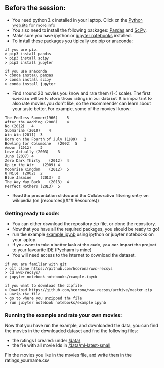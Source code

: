 ## Before the session: 
* You need python 3.x installed in your laptop. Click on the [Python website](https://www.python.org/downloads/) for more info
* You also need to install the following packages: [Pandas](http://pandas.pydata.org) and [SciPy](http://www.scipy.org).
* Make sure you have ipython or [jupyter notebooks](http://jupyter.readthedocs.org/en/latest/install.html) installed.
* To install these packages you tipically use pip or anaconda: 

```
if you use pip: 
> pip3 install pandas
> pip3 install scipy
> pip3 install jupyter
	
if you use anaconda
> conda install pandas
> conda install scipy
> conda install jupyter
```

* Find around 20 movies you know and rate them (1-5 scale). The first exercise will be to store those ratings in our dataset. It is important to also rate movies you don't like, so the recommender can learn about your taste better. For example, some of the movies I know:

```
The Endless Summer(1966)	5
After the Wedding (2006)	4
No (2012)	4
Submarine (2010)	4
Win Win (2011)	3
Born on the Fourth of July (1989)	2
Bowling for Columbine	(2002)	5
Amour (2012)	5
Love Actually (2003)	3
Juno (2007)	4
Zero Dark Thirty	(2012)	4
Up in the Air	 (2009)	4		
Moonrise Kingdom	(2012)	5
8 Mile	(2002)	2
Blue Jasmine	(2013)	3
The Way Way Back	(2013)	4	
Perfect Mothers	(2013)	5

```

* Read the presentation slides and the Collaborative filtering entry on wikipedia (on [resources](### Resources))


### Getting ready to code: 
* You can either download the repository zip file, or clone the repository.
* Now that you have all the required packages, you should be ready to go!
* run the example [example.ipynb](/notebooks/example.ipynb) using ipython or jupyter notebooks on your laptop.
* If you want to take a better look at the code, you can import the project to your favourite IDE (Pycharm is mine) 
* You will need access to the internet to download the dataset.

```
if you are familiar with git
> git clone https://github.com/hcorona/wwc-recsys
> cd wwc-recsys/
> jupyter notebook notebooks/example.ipynb 
```

```
if you want to download the zipfile 
> Download https://github.com/hcorona/wwc-recsys/archive/master.zip
> unzip the file 
> go to where you unzipped the file 
> run jupyter notebook notebooks/example.ipynb 
```

### Running the example and rate your own movies:

Now that you have run the example, and downloaded the data, you can find the movies in the downloaded dataset and find the following files: 

* the ratings I created: under [/data/](/data/ratings_humberto.csv)
* the file with all movie Ids in [/data/ml-latest-small](/data/ml-latest-small/README.txt)

Fin the movies you like in the movies file, and write them in the ratings_yourname.csv